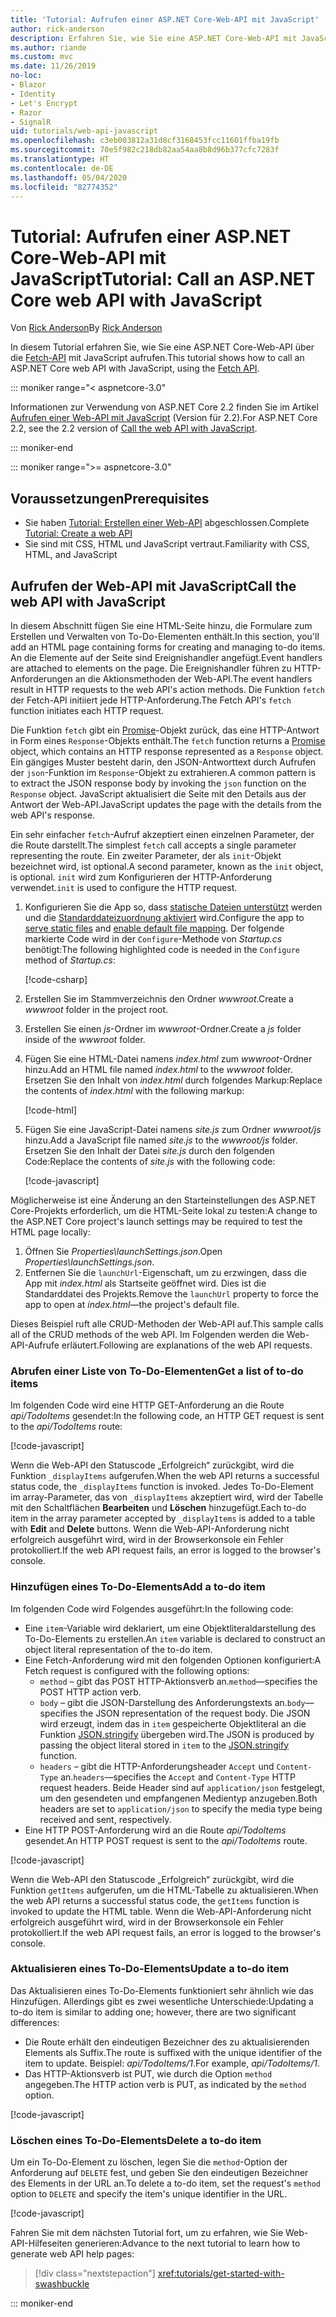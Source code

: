 ```yaml
---
title: 'Tutorial: Aufrufen einer ASP.NET Core-Web-API mit JavaScript'
author: rick-anderson
description: Erfahren Sie, wie Sie eine ASP.NET Core-Web-API mit JavaScript aufrufen.
ms.author: riande
ms.custom: mvc
ms.date: 11/26/2019
no-loc:
- Blazor
- Identity
- Let's Encrypt
- Razor
- SignalR
uid: tutorials/web-api-javascript
ms.openlocfilehash: c3eb003812a31d8cf3168453fcc11601ffba19fb
ms.sourcegitcommit: 70e5f982c218db82aa54aa8b8d96b377cfc7283f
ms.translationtype: HT
ms.contentlocale: de-DE
ms.lasthandoff: 05/04/2020
ms.locfileid: "82774352"
---
```

# <a name="tutorial-call-an-aspnet-core-web-api-with-javascript"></a><span data-ttu-id="af4c8-103">Tutorial: Aufrufen einer ASP.NET Core-Web-API mit JavaScript</span><span class="sxs-lookup"><span data-stu-id="af4c8-103">Tutorial: Call an ASP.NET Core web API with JavaScript</span></span>

<span data-ttu-id="af4c8-104">Von [Rick Anderson](https://twitter.com/RickAndMSFT)</span><span class="sxs-lookup"><span data-stu-id="af4c8-104">By [Rick Anderson](https://twitter.com/RickAndMSFT)</span></span>

<span data-ttu-id="af4c8-105">In diesem Tutorial erfahren Sie, wie Sie eine ASP.NET Core-Web-API über die [Fetch-API](https://developer.mozilla.org/docs/Web/API/Fetch_API) mit JavaScript aufrufen.</span><span class="sxs-lookup"><span data-stu-id="af4c8-105">This tutorial shows how to call an ASP.NET Core web API with JavaScript, using the [Fetch API](https://developer.mozilla.org/docs/Web/API/Fetch_API).</span></span>

::: moniker range="< aspnetcore-3.0"

<span data-ttu-id="af4c8-106">Informationen zur Verwendung von ASP.NET Core 2.2 finden Sie im Artikel [Aufrufen einer Web-API mit JavaScript](xref:tutorials/first-web-api#call-the-web-api-with-javascript) (Version für 2.2).</span><span class="sxs-lookup"><span data-stu-id="af4c8-106">For ASP.NET Core 2.2, see the 2.2 version of [Call the web API with JavaScript](xref:tutorials/first-web-api#call-the-web-api-with-javascript).</span></span>

::: moniker-end

::: moniker range=">= aspnetcore-3.0"

## <a name="prerequisites"></a><span data-ttu-id="af4c8-107">Voraussetzungen</span><span class="sxs-lookup"><span data-stu-id="af4c8-107">Prerequisites</span></span>

* <span data-ttu-id="af4c8-108">Sie haben [Tutorial: Erstellen einer Web-API](xref:tutorials/first-web-api) abgeschlossen.</span><span class="sxs-lookup"><span data-stu-id="af4c8-108">Complete [Tutorial: Create a web API](xref:tutorials/first-web-api)</span></span>
* <span data-ttu-id="af4c8-109">Sie sind mit CSS, HTML und JavaScript vertraut.</span><span class="sxs-lookup"><span data-stu-id="af4c8-109">Familiarity with CSS, HTML, and JavaScript</span></span>

## <a name="call-the-web-api-with-javascript"></a><span data-ttu-id="af4c8-110">Aufrufen der Web-API mit JavaScript</span><span class="sxs-lookup"><span data-stu-id="af4c8-110">Call the web API with JavaScript</span></span>

<span data-ttu-id="af4c8-111">In diesem Abschnitt fügen Sie eine HTML-Seite hinzu, die Formulare zum Erstellen und Verwalten von To-Do-Elementen enthält.</span><span class="sxs-lookup"><span data-stu-id="af4c8-111">In this section, you'll add an HTML page containing forms for creating and managing to-do items.</span></span> <span data-ttu-id="af4c8-112">An die Elemente auf der Seite sind Ereignishandler angefügt.</span><span class="sxs-lookup"><span data-stu-id="af4c8-112">Event handlers are attached to elements on the page.</span></span> <span data-ttu-id="af4c8-113">Die Ereignishandler führen zu HTTP-Anforderungen an die Aktionsmethoden der Web-API.</span><span class="sxs-lookup"><span data-stu-id="af4c8-113">The event handlers result in HTTP requests to the web API's action methods.</span></span> <span data-ttu-id="af4c8-114">Die Funktion `fetch` der Fetch-API initiiert jede HTTP-Anforderung.</span><span class="sxs-lookup"><span data-stu-id="af4c8-114">The Fetch API's `fetch` function initiates each HTTP request.</span></span>

<span data-ttu-id="af4c8-115">Die Funktion `fetch` gibt ein [Promise](https://developer.mozilla.org/docs/Web/JavaScript/Reference/Global_Objects/Promise)-Objekt zurück, das eine HTTP-Antwort in Form eines `Response`-Objekts enthält.</span><span class="sxs-lookup"><span data-stu-id="af4c8-115">The `fetch` function returns a [Promise](https://developer.mozilla.org/docs/Web/JavaScript/Reference/Global_Objects/Promise) object, which contains an HTTP response represented as a `Response` object.</span></span> <span data-ttu-id="af4c8-116">Ein gängiges Muster besteht darin, den JSON-Antworttext durch Aufrufen der `json`-Funktion im `Response`-Objekt zu extrahieren.</span><span class="sxs-lookup"><span data-stu-id="af4c8-116">A common pattern is to extract the JSON response body by invoking the `json` function on the `Response` object.</span></span> <span data-ttu-id="af4c8-117">JavaScript aktualisiert die Seite mit den Details aus der Antwort der Web-API.</span><span class="sxs-lookup"><span data-stu-id="af4c8-117">JavaScript updates the page with the details from the web API's response.</span></span>

<span data-ttu-id="af4c8-118">Ein sehr einfacher `fetch`-Aufruf akzeptiert einen einzelnen Parameter, der die Route darstellt.</span><span class="sxs-lookup"><span data-stu-id="af4c8-118">The simplest `fetch` call accepts a single parameter representing the route.</span></span> <span data-ttu-id="af4c8-119">Ein zweiter Parameter, der als `init`-Objekt bezeichnet wird, ist optional.</span><span class="sxs-lookup"><span data-stu-id="af4c8-119">A second parameter, known as the `init` object, is optional.</span></span> <span data-ttu-id="af4c8-120">`init` wird zum Konfigurieren der HTTP-Anforderung verwendet.</span><span class="sxs-lookup"><span data-stu-id="af4c8-120">`init` is used to configure the HTTP request.</span></span>

1. <span data-ttu-id="af4c8-121">Konfigurieren Sie die App so, dass [statische Dateien unterstützt](/dotnet/api/microsoft.aspnetcore.builder.staticfileextensions.usestaticfiles#Microsoft_AspNetCore_Builder_StaticFileExtensions_UseStaticFiles_Microsoft_AspNetCore_Builder_IApplicationBuilder_) werden und die [Standarddateizuordnung aktiviert](/dotnet/api/microsoft.aspnetcore.builder.defaultfilesextensions.usedefaultfiles#Microsoft_AspNetCore_Builder_DefaultFilesExtensions_UseDefaultFiles_Microsoft_AspNetCore_Builder_IApplicationBuilder_) wird.</span><span class="sxs-lookup"><span data-stu-id="af4c8-121">Configure the app to [serve static files](/dotnet/api/microsoft.aspnetcore.builder.staticfileextensions.usestaticfiles#Microsoft_AspNetCore_Builder_StaticFileExtensions_UseStaticFiles_Microsoft_AspNetCore_Builder_IApplicationBuilder_) and [enable default file mapping](/dotnet/api/microsoft.aspnetcore.builder.defaultfilesextensions.usedefaultfiles#Microsoft_AspNetCore_Builder_DefaultFilesExtensions_UseDefaultFiles_Microsoft_AspNetCore_Builder_IApplicationBuilder_).</span></span> <span data-ttu-id="af4c8-122">Der folgende markierte Code wird in der `Configure`-Methode von *Startup.cs* benötigt:</span><span class="sxs-lookup"><span data-stu-id="af4c8-122">The following highlighted code is needed in the `Configure` method of *Startup.cs*:</span></span>

    [!code-csharp[](first-web-api/samples/3.0/TodoApi/StartupJavaScript.cs?highlight=8-9&name=snippet_configure)]

1. <span data-ttu-id="af4c8-123">Erstellen Sie im Stammverzeichnis den Ordner *wwwroot*.</span><span class="sxs-lookup"><span data-stu-id="af4c8-123">Create a *wwwroot* folder in the project root.</span></span>

1. <span data-ttu-id="af4c8-124">Erstellen Sie einen *js*-Ordner im *wwwroot*-Ordner.</span><span class="sxs-lookup"><span data-stu-id="af4c8-124">Create a *js* folder inside of the *wwwroot* folder.</span></span>

1. <span data-ttu-id="af4c8-125">Fügen Sie eine HTML-Datei namens *index.html* zum *wwwroot*-Ordner hinzu.</span><span class="sxs-lookup"><span data-stu-id="af4c8-125">Add an HTML file named *index.html* to the *wwwroot* folder.</span></span> <span data-ttu-id="af4c8-126">Ersetzen Sie den Inhalt von *index.html* durch folgendes Markup:</span><span class="sxs-lookup"><span data-stu-id="af4c8-126">Replace the contents of *index.html* with the following markup:</span></span>

    [!code-html[](first-web-api/samples/3.0/TodoApi/wwwroot/index.html)]

1. <span data-ttu-id="af4c8-127">Fügen Sie eine JavaScript-Datei namens *site.js* zum Ordner *wwwroot/js* hinzu.</span><span class="sxs-lookup"><span data-stu-id="af4c8-127">Add a JavaScript file named *site.js* to the *wwwroot/js* folder.</span></span> <span data-ttu-id="af4c8-128">Ersetzen Sie den Inhalt der Datei *site.js* durch den folgenden Code:</span><span class="sxs-lookup"><span data-stu-id="af4c8-128">Replace the contents of *site.js* with the following code:</span></span>

    [!code-javascript[](first-web-api/samples/3.0/TodoApi/wwwroot/js/site.js?name=snippet_SiteJs)]

<span data-ttu-id="af4c8-129">Möglicherweise ist eine Änderung an den Starteinstellungen des ASP.NET Core-Projekts erforderlich, um die HTML-Seite lokal zu testen:</span><span class="sxs-lookup"><span data-stu-id="af4c8-129">A change to the ASP.NET Core project's launch settings may be required to test the HTML page locally:</span></span>

1. <span data-ttu-id="af4c8-130">Öffnen Sie *Properties\launchSettings.json*.</span><span class="sxs-lookup"><span data-stu-id="af4c8-130">Open *Properties\launchSettings.json*.</span></span>
1. <span data-ttu-id="af4c8-131">Entfernen Sie die `launchUrl`-Eigenschaft, um zu erzwingen, dass die App mit *index.html* als Startseite geöffnet wird. Dies ist die Standarddatei des Projekts.</span><span class="sxs-lookup"><span data-stu-id="af4c8-131">Remove the `launchUrl` property to force the app to open at *index.html*&mdash;the project's default file.</span></span>

<span data-ttu-id="af4c8-132">Dieses Beispiel ruft alle CRUD-Methoden der Web-API auf.</span><span class="sxs-lookup"><span data-stu-id="af4c8-132">This sample calls all of the CRUD methods of the web API.</span></span> <span data-ttu-id="af4c8-133">Im Folgenden werden die Web-API-Aufrufe erläutert.</span><span class="sxs-lookup"><span data-stu-id="af4c8-133">Following are explanations of the web API requests.</span></span>

### <a name="get-a-list-of-to-do-items"></a><span data-ttu-id="af4c8-134">Abrufen einer Liste von To-Do-Elementen</span><span class="sxs-lookup"><span data-stu-id="af4c8-134">Get a list of to-do items</span></span>

<span data-ttu-id="af4c8-135">Im folgenden Code wird eine HTTP GET-Anforderung an die Route *api/TodoItems* gesendet:</span><span class="sxs-lookup"><span data-stu-id="af4c8-135">In the following code, an HTTP GET request is sent to the *api/TodoItems* route:</span></span>

[!code-javascript[](first-web-api/samples/3.0/TodoApi/wwwroot/js/site.js?name=snippet_GetItems)]

<span data-ttu-id="af4c8-136">Wenn die Web-API den Statuscode „Erfolgreich“ zurückgibt, wird die Funktion `_displayItems` aufgerufen.</span><span class="sxs-lookup"><span data-stu-id="af4c8-136">When the web API returns a successful status code, the `_displayItems` function is invoked.</span></span> <span data-ttu-id="af4c8-137">Jedes To-Do-Element im array-Parameter, das von `_displayItems` akzeptiert wird, wird der Tabelle mit den Schaltflächen **Bearbeiten** und **Löschen** hinzugefügt.</span><span class="sxs-lookup"><span data-stu-id="af4c8-137">Each to-do item in the array parameter accepted by `_displayItems` is added to a table with **Edit** and **Delete** buttons.</span></span> <span data-ttu-id="af4c8-138">Wenn die Web-API-Anforderung nicht erfolgreich ausgeführt wird, wird in der Browserkonsole ein Fehler protokolliert.</span><span class="sxs-lookup"><span data-stu-id="af4c8-138">If the web API request fails, an error is logged to the browser's console.</span></span>

### <a name="add-a-to-do-item"></a><span data-ttu-id="af4c8-139">Hinzufügen eines To-Do-Elements</span><span class="sxs-lookup"><span data-stu-id="af4c8-139">Add a to-do item</span></span>

<span data-ttu-id="af4c8-140">Im folgenden Code wird Folgendes ausgeführt:</span><span class="sxs-lookup"><span data-stu-id="af4c8-140">In the following code:</span></span>

* <span data-ttu-id="af4c8-141">Eine `item`-Variable wird deklariert, um eine Objektliteraldarstellung des To-Do-Elements zu erstellen.</span><span class="sxs-lookup"><span data-stu-id="af4c8-141">An `item` variable is declared to construct an object literal representation of the to-do item.</span></span>
* <span data-ttu-id="af4c8-142">Eine Fetch-Anforderung wird mit den folgenden Optionen konfiguriert:</span><span class="sxs-lookup"><span data-stu-id="af4c8-142">A Fetch request is configured with the following options:</span></span>
  * <span data-ttu-id="af4c8-143">`method` – gibt das POST HTTP-Aktionsverb an.</span><span class="sxs-lookup"><span data-stu-id="af4c8-143">`method`&mdash;specifies the POST HTTP action verb.</span></span>
  * <span data-ttu-id="af4c8-144">`body` – gibt die JSON-Darstellung des Anforderungstexts an.</span><span class="sxs-lookup"><span data-stu-id="af4c8-144">`body`&mdash;specifies the JSON representation of the request body.</span></span> <span data-ttu-id="af4c8-145">Die JSON wird erzeugt, indem das in `item` gespeicherte Objektliteral an die Funktion [JSON.stringify](https://developer.mozilla.org/docs/Web/JavaScript/Reference/Global_Objects/JSON/stringify) übergeben wird.</span><span class="sxs-lookup"><span data-stu-id="af4c8-145">The JSON is produced by passing the object literal stored in `item` to the [JSON.stringify](https://developer.mozilla.org/docs/Web/JavaScript/Reference/Global_Objects/JSON/stringify) function.</span></span>
  * <span data-ttu-id="af4c8-146">`headers` – gibt die HTTP-Anforderungsheader `Accept` und `Content-Type` an.</span><span class="sxs-lookup"><span data-stu-id="af4c8-146">`headers`&mdash;specifies the `Accept` and `Content-Type` HTTP request headers.</span></span> <span data-ttu-id="af4c8-147">Beide Header sind auf `application/json` festgelegt, um den gesendeten und empfangenen Medientyp anzugeben.</span><span class="sxs-lookup"><span data-stu-id="af4c8-147">Both headers are set to `application/json` to specify the media type being received and sent, respectively.</span></span>
* <span data-ttu-id="af4c8-148">Eine HTTP POST-Anforderung wird an die Route *api/TodoItems* gesendet.</span><span class="sxs-lookup"><span data-stu-id="af4c8-148">An HTTP POST request is sent to the *api/TodoItems* route.</span></span>

[!code-javascript[](first-web-api/samples/3.0/TodoApi/wwwroot/js/site.js?name=snippet_AddItem)]

<span data-ttu-id="af4c8-149">Wenn die Web-API den Statuscode „Erfolgreich“ zurückgibt, wird die Funktion `getItems` aufgerufen, um die HTML-Tabelle zu aktualisieren.</span><span class="sxs-lookup"><span data-stu-id="af4c8-149">When the web API returns a successful status code, the `getItems` function is invoked to update the HTML table.</span></span> <span data-ttu-id="af4c8-150">Wenn die Web-API-Anforderung nicht erfolgreich ausgeführt wird, wird in der Browserkonsole ein Fehler protokolliert.</span><span class="sxs-lookup"><span data-stu-id="af4c8-150">If the web API request fails, an error is logged to the browser's console.</span></span>

### <a name="update-a-to-do-item"></a><span data-ttu-id="af4c8-151">Aktualisieren eines To-Do-Elements</span><span class="sxs-lookup"><span data-stu-id="af4c8-151">Update a to-do item</span></span>

<span data-ttu-id="af4c8-152">Das Aktualisieren eines To-Do-Elements funktioniert sehr ähnlich wie das Hinzufügen. Allerdings gibt es zwei wesentliche Unterschiede:</span><span class="sxs-lookup"><span data-stu-id="af4c8-152">Updating a to-do item is similar to adding one; however, there are two significant differences:</span></span>

* <span data-ttu-id="af4c8-153">Die Route erhält den eindeutigen Bezeichner des zu aktualisierenden Elements als Suffix.</span><span class="sxs-lookup"><span data-stu-id="af4c8-153">The route is suffixed with the unique identifier of the item to update.</span></span> <span data-ttu-id="af4c8-154">Beispiel: *api/TodoItems/1*.</span><span class="sxs-lookup"><span data-stu-id="af4c8-154">For example, *api/TodoItems/1*.</span></span>
* <span data-ttu-id="af4c8-155">Das HTTP-Aktionsverb ist PUT, wie durch die Option `method` angegeben.</span><span class="sxs-lookup"><span data-stu-id="af4c8-155">The HTTP action verb is PUT, as indicated by the `method` option.</span></span>

[!code-javascript[](first-web-api/samples/3.0/TodoApi/wwwroot/js/site.js?name=snippet_UpdateItem)]

### <a name="delete-a-to-do-item"></a><span data-ttu-id="af4c8-156">Löschen eines To-Do-Elements</span><span class="sxs-lookup"><span data-stu-id="af4c8-156">Delete a to-do item</span></span>

<span data-ttu-id="af4c8-157">Um ein To-Do-Element zu löschen, legen Sie die `method`-Option der Anforderung auf `DELETE` fest, und geben Sie den eindeutigen Bezeichner des Elements in der URL an.</span><span class="sxs-lookup"><span data-stu-id="af4c8-157">To delete a to-do item, set the request's `method` option to `DELETE` and specify the item's unique identifier in the URL.</span></span>

[!code-javascript[](first-web-api/samples/3.0/TodoApi/wwwroot/js/site.js?name=snippet_DeleteItem)]

<span data-ttu-id="af4c8-158">Fahren Sie mit dem nächsten Tutorial fort, um zu erfahren, wie Sie Web-API-Hilfeseiten generieren:</span><span class="sxs-lookup"><span data-stu-id="af4c8-158">Advance to the next tutorial to learn how to generate web API help pages:</span></span>

> [!div class="nextstepaction"]
> <xref:tutorials/get-started-with-swashbuckle>

::: moniker-end
